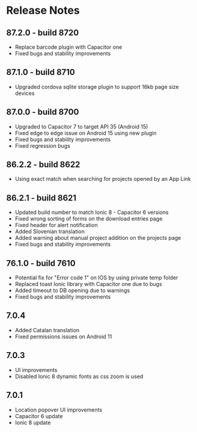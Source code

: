 # Release Notes

## 87.2.0 - build 8720

 - Replace barcode plugin with Capacitor one
 - Fixed bugs and stability improvements

## 87.1.0 - build 8710

 - Upgraded cordova sqlite storage plugin to support 16kb page size devices

## 87.0.0 - build 8700

- Upgraded to Capacitor 7 to target API 35 (Android 15)
- Fixed edge to edge issue on Android 15 using new plugin
- Fixed bugs and stability improvements
- Fixed regression bugs

## 86.2.2 - build 8622
- Using exact match when searching for projects opened by an App Link

## 86.2.1 - build 8621
- Updated build number to match Ionic 8 - Capacitor 6 versions
- Fixed wrong sorting of forms on the download entries page
- Fixed header for alert notification
- Added Slovenian translation
- Added warning about manual project addition on the projects page
- Fixed bugs and stability improvements


## 76.1.0 - build 7610
 - Potential fix for "Error code 1" on IOS by using private temp folder
 - Replaced toast Ionic library with Capacitor one due to bugs
 - Added timeout to DB opening due to warnings
 - Fixed bugs and stability improvements

## 7.0.4
 - Added Catalan translation
 - Fixed permissions issues on Android 11

## 7.0.3
 - UI improvements
 - Disabled Ionic 8 dynamic fonts as css zoom is used

## 7.0.1
 - Location popover UI improvements
 - Capacitor 6 update
 - Ionic 8 update
